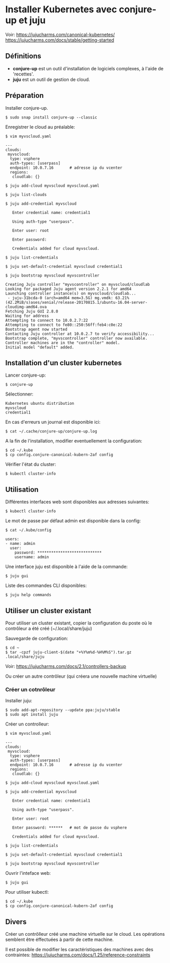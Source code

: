 # Installer Kubernetes avec conjure-up et juju

Voir: https://jujucharms.com/canonical-kubernetes/
      https://jujucharms.com/docs/stable/getting-started

## Définitions

- **conjure-up** est un outil d'installation de logiciels complexes, à l'aide de 'recettes'.
- **juju** est un outil de gestion de cloud.

## Préparation

Installer conjure-up. 

    $ sudo snap install conjure-up --classic

Enregistrer le cloud au préalable:

    $ vim myvscloud.yaml           
    
    ---
    clouds:
     myvscloud:
      type: vsphere
      auth-types: [userpass]
      endpoint: 10.0.7.16       # adresse ip du vcenter
      regions:
       cloudlab: {}

    $ juju add-cloud myvscloud myvscloud.yaml
    
    $ juju list-clouds
   
    $ juju add-credential myvscloud 
   
       Enter credential name: credential1
       
       Using auth-type "userpass".
       
       Enter user: root
       
       Enter password: 
       
       Credentials added for cloud myvscloud.
    
    $ juju list-credentials
    
    $ juju set-default-credential myvscloud credential1
    
    $ juju bootstrap myvscloud myvscontroller
    
    Creating Juju controller "myvscontroller" on myvscloud/cloudlab
    Looking for packaged Juju agent version 2.2.1 for amd64
    Launching controller instance(s) on myvscloud/cloudlab...
     - juju-31bcda-0 (arch=amd64 mem=3.5G) mg.vmdk: 63.21% (42.2MiB/s)ases/xenial/release-20170815.1/ubuntu-16.04-server-cloudimg-amd64.ova
    Fetching Juju GUI 2.8.0
    Waiting for address
    Attempting to connect to 10.0.2.7:22
    Attempting to connect to fe80::250:56ff:feb4:c0e:22
    Bootstrap agent now started
    Contacting Juju controller at 10.0.2.7 to verify accessibility...
    Bootstrap complete, "myvscontroller" controller now available.
    Controller machines are in the "controller" model.
    Initial model "default" added.


## Installation d'un cluster kubernetes

Lancer conjure-up:

    $ conjure-up

Sélectionner:

    Kubernetes ubuntu distribution
    myvscloud
    credential1 
    
En cas d'erreurs un journal est disponible ici:

    $ cat ~/.cache/conjure-up/conjure-up.log   

A la fin de l'installation, modifier eventuellement la configuration:

    $ cd ~/.kube
    $ cp config.conjure-canonical-kubern-2af config 
    
Vérifier l'état du cluster:

    $ kubectl cluster-info     

## Utilisation

Différentes interfaces web sont disponibles aux adresses suivantes:

    $ kubectl cluster-info

Le mot de passe par défaut admin est disponible dans la config:

    $ cat ~/.kube/config
    
    users:
    - name: admin
      user:
        password: ****************************
        username: admin
        
Une interface juju est disponible à l'aide de la commande:

    $ juju gui        
    
Liste des commandes CLI disponibles:

    $ juju help commands 

## Utiliser un cluster existant

Pour utiliser un cluster existant, copier la configuration du poste où le contrôleur a été créé (~/.local/share/juju)

Sauvegarde de configuration:

    $ cd ~
    $ tar -cpzf juju-client-$(date "+%Y%m%d-%H%M%S").tar.gz .local/share/juju 

Voir: https://jujucharms.com/docs/2.1/controllers-backup

Ou créer un autre contrôleur (qui créera une nouvelle machine virtuelle)

### Créer un cotnrôleur

Installer juju:

    $ sudo add-apt-repository --update ppa:juju/stable
    $ sudo apt install juju

Créer un controlleur:

    $ vim myvscloud.yaml           
    
    ---
    clouds:
     myvscloud:
      type: vsphere
      auth-types: [userpass]
      endpoint: 10.0.7.16       # adresse ip du vcenter
      regions:
       cloudlab: {}

    $ juju add-cloud myvscloud myvscloud.yaml
   
    $ juju add-credential myvscloud 
   
       Enter credential name: credential1
       
       Using auth-type "userpass".
       
       Enter user: root
       
       Enter password: ******   # mot de passe du vsphere
       
       Credentials added for cloud myvscloud.
    
    $ juju list-credentials
    
    $ juju set-default-credential myvscloud credential1
    
    $ juju bootstrap myvscloud myvscontroller

Ouvrir l'inteface web:

    $ juju gui
    
Pour utiliser kubectl:

    $ cd ~/.kube
    $ cp config.conjure-canonical-kubern-2af config 
    
## Divers

Créer un contrôlleur créé une machine virtuelle sur le cloud.
Les opérations semblent être éffectuées à partir de cette machine.

Il est possible de modifier les caractéristiques des machines avec des contraintes:
https://jujucharms.com/docs/1.25/reference-constraints

